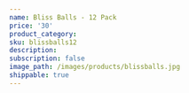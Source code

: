 ```yaml
---
name: Bliss Balls - 12 Pack
price: '30'
product_category:
sku: blissballs12
description:
subscription: false
image_path: /images/products/blissballs.jpg
shippable: true
---
```

